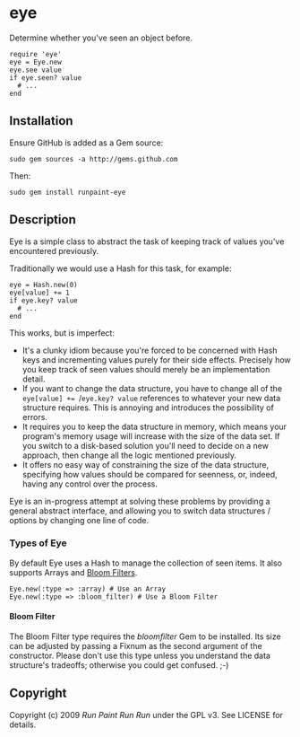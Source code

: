 # eye

Determine whether you've seen an object before.

    require 'eye'
    eye = Eye.new
    eye.see value
    if eye.seen? value
      # ...
    end

## Installation

Ensure GitHub is added as a Gem source:

    sudo gem sources -a http://gems.github.com

Then:

    sudo gem install runpaint-eye

## Description

Eye is a simple class to abstract the task of keeping track of values you've
encountered previously.

Traditionally we would use a Hash for this task, for example:

    eye = Hash.new(0)
    eye[value] += 1
    if eye.key? value
      # ...
    end

This works, but is imperfect:

* It's a clunky idiom because you're forced to be concerned with Hash keys and
incrementing values purely for their side effects. Precisely how you keep
track of seen values should merely be an implementation detail.
* If you want to change the data structure, you have to change all of the
`eye[value] += `/`eye.key? value` references to whatever your new data
structure requires. This is annoying and introduces the possibility of errors.
* It requires you to keep the data structure in memory, which means your
program's memory usage will increase with the size of the data set. If you
switch to a disk-based solution you'll need to decide on a new approach, then
change all the logic mentioned previously.
* It offers no easy way of constraining the size of the data structure,
specifying how values should be compared for seenness, or, indeed, having any
control over the process.

Eye is an in-progress attempt at solving these problems by providing a general
abstract interface, and allowing you to switch data structures / options by
changing one line of code.

### Types of Eye

By default Eye uses a Hash to manage the collection of seen items. It also
supports Arrays and [Bloom Filters](http://en.wikipedia.org/wiki/Bloom_filter).

    Eye.new(:type => :array) # Use an Array
    Eye.new(:type => :bloom_filter) # Use a Bloom Filter

#### Bloom Filter

The Bloom Filter type requires the _bloomfilter_ Gem to be installed. Its
size can be adjusted by passing a Fixnum as the second argument of the
constructor. Please don't use this type unless you understand the data
structure's tradeoffs; otherwise you could get confused. ;-)

## Copyright

Copyright (c) 2009 _Run Paint Run Run_ under the GPL v3. See LICENSE for details.
